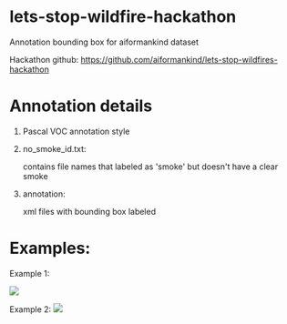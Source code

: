 # lets-stop-wildfire-hackathon
Annotation bounding box for aiformankind dataset

Hackathon github:
https://github.com/aiformankind/lets-stop-wildfires-hackathon

# Annotation details

1. Pascal VOC annotation style
2. no_smoke_id.txt:

   contains file names that labeled as 'smoke' but doesn't have a clear smoke
3. annotation:
   
   xml files with bounding box labeled
   
# Examples:

Example 1:

[<img src="https://github.com/heye0507/lets-stop-wildfire-hackathon/blob/master/example_1.png">](image)


Example 2:
[<img src="https://github.com/heye0507/lets-stop-wildfire-hackathon/blob/master/example_2.png">](image)
